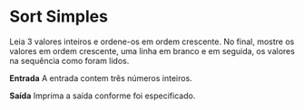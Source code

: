 # Sort Simples
Leia 3 valores inteiros e ordene-os em ordem crescente. No final, mostre os valores em ordem crescente, uma linha em branco e em seguida, os valores na sequência como foram lidos.

**Entrada**
A entrada contem três números inteiros.

**Saída**
Imprima a saída conforme foi especificado.